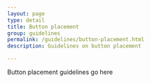 ```yaml
---
layout: page
type: detail
title: Button placement
group: guidelines
permalink: /guidelines/button-placement.html
description: Guidelines on button placement

---
```


Button placement guidelines go here
